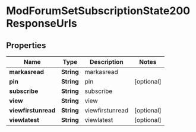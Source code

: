 

# ModForumSetSubscriptionState200ResponseUrls


## Properties

| Name | Type | Description | Notes |
|------------ | ------------- | ------------- | -------------|
|**markasread** | **String** | markasread |  |
|**pin** | **String** | pin |  [optional] |
|**subscribe** | **String** | subscribe |  |
|**view** | **String** | view |  |
|**viewfirstunread** | **String** | viewfirstunread |  [optional] |
|**viewlatest** | **String** | viewlatest |  [optional] |




